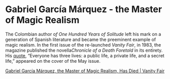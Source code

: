 # Gabriel García Márquez - the Master of Magic Realism


The Colombian author o*f One Hundred Years of Solitude* left his mark on a generation of Spanish literature and became the preeminent example of magic realism. In the first issue of the re-launched *Vanity Fair*, in 1983, the magazine published the novella*Chronicle of a Death Foretold* in its entirety. His [quote](http://instagram.com/p/m54I22ED1Y/), “Everyone has three lives: a public life, a private life, and a secret life,” appeared on the cover of the May issue.  

[Gabriel García Márquez, the Master of Magic Realism, Has Died | Vanity Fair](https://www.vanityfair.com/culture/2014/04/gabriel-garcia-marquez-has-died#)  

